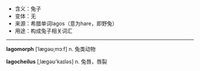 - <span class="definition">含义：兔子</span>
- <span class="definition">变体：无</span>
- <span class="definition">来源：希腊单词lagos（意为hare，即野兔）</span>
- <span class="definition">用途：构成兔子相关词汇</span>

---

<span class="vocabulary">**lagomorph**</span> [ˈlæɡəʊˌmɔːf] n. 兔类动物

<span class="vocabulary">**lagocheilus**</span> [ˌlæɡəʊ'kaɪlәs] n. 兔唇，唇裂

